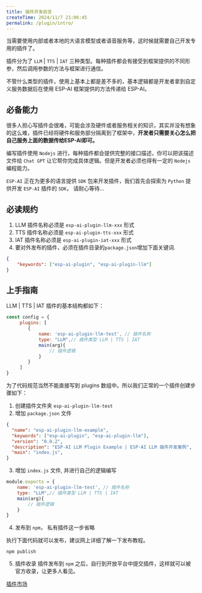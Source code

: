 ```yaml
---
title: 插件开发前言
createTime: 2024/11/7 21:06:45
permalink: /plugin/intro/
---
```

 
当需要使用内部或者本地的大语言模型或者语音服务等，这时候就需要自己开发专用的插件了。

插件分为了 `LLM` | `TTS` | `IAT` 三种类型。每种插件都会有接受到框架提供的不同形参，然后调用参数的方法与框架进行通信。

不管什么类型的插件，使用上基本上都是差不多的，基本逻辑都是开发者拿到自定义服务数据后在使用 ESP-AI 框架提供的方法传递给 ESP-AI。


## 必备能力

很多人担心写插件会很难，可能会涉及硬件或者服务相关的知识，其实并没有想象的这么难，插件已经将硬件和服务部分隔离到了框架中，**开发者只需要关心怎么把自己服务上面的数据传给ESP-AI即可。**

编写插件使用 `Nodejs` 进行，每种插件都会提供完整的接口描述，你可以把该描述文件给 `Chat GPT` 让它帮你完成具体逻辑。但是开发者必须也得有一定的 `Nodejs` 编程能力。

`ESP-AI` 正在为更多的语言提供 `SDK` 包来开发插件，我们首先会探索为 `Python` 提供开发 `ESP-AI` 插件的 `SDK`， 请耐心等待...

## 必读规约

1. LLM 插件名称必须是 `esp-ai-plugin-llm-xxx` 形式
2. TTS 插件名称必须是 `esp-ai-plugin-tts-xxx` 形式
3. IAT 插件名称必须是 `esp-ai-plugin-iat-xxx` 形式
4. 要对外发布的插件，必须在插件目录的`package.json`增加下面关键词.
``` json
{
    "keywords": ["esp-ai-plugin", "esp-ai-plugin-llm"] 
}
```

## 上手指南
LLM | TTS | IAT 插件的基本结构都如下：

``` javascript
const config = {
     plugins: [
        {
            name: 'esp-ai-plugin-llm-test', // 插件名称  
            type: "LLM",// 插件类型 LLM | TTS | IAT
            main(arg){
                // 插件逻辑
            }
        }
     ]
}
```


为了代码规范当然不能直接写到 plugins 数组中。所以我们正常的一个插件创建步骤如下：
1. 创建插件文件夹 `esp-ai-plugin-llm-test`
2. 增加 `package.json` 文件
``` json
{
  "name": "esp-ai-plugin-llm-example",
  "keywords": ["esp-ai-plugin", "esp-ai-plugin-llm"],
  "version": "0.0.2",
  "description": "ESP-AI LLM Plugin Example | ESP-AI LLM 插件开发案例",
  "main": "index.js",
}
```
3. 增加 `index.js` 文件, 并进行自己的逻辑编写
``` javascript
module.exports = {
    name: 'esp-ai-plugin-llm-test', // 插件名称  
    type: "LLM",// 插件类型 LLM | TTS | IAT
    main(arg){
        // 插件逻辑
    }
}
```
4. 发布到 `npm`， 私有插件这一步省略
   
执行下面代码就可以发布，建议网上详细了解一下发布教程。
```
npm publish
```

5. 插件收录
插件发布到 `npm` 之后，自行到开放平台中提交插件，这样就可以被官方收录，让更多人看见。

[插件市场](https://dev.espai.fun/#/Plugin)

